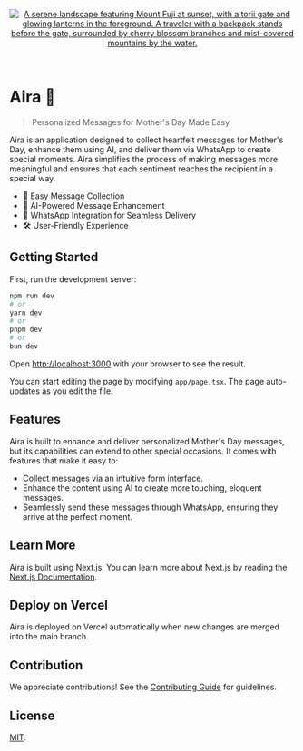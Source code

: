 <p align="center">
  <a href="https://github.com/lunof/aira" target="_blank" rel="noopener noreferrer">
    <img src="https://res.cloudinary.com/dmdfnfpma/image/upload/v1728843179/Aira/aira-github-cover_urkzvd.jpg" alt="A serene landscape featuring Mount Fuji at sunset, with a torii gate and glowing lanterns in the foreground. A traveler with a backpack stands before the gate, surrounded by cherry blossom branches and mist-covered mountains by the water.">
  </a>
</p>
<br/>

# Aira 🌸

> Personalized Messages for Mother's Day Made Easy

Aira is an application designed to collect heartfelt messages for Mother's Day, enhance them using AI, and deliver them via WhatsApp to create special moments. Aira simplifies the process of making messages more meaningful and ensures that each sentiment reaches the recipient in a special way.

- 💌 Easy Message Collection
- 🤖 AI-Powered Message Enhancement
- 📱 WhatsApp Integration for Seamless Delivery
- 🛠️ User-Friendly Experience

## Getting Started

First, run the development server:

```bash
npm run dev
# or
yarn dev
# or
pnpm dev
# or
bun dev
```

Open [http://localhost:3000](http://localhost:3000) with your browser to see the result.

You can start editing the page by modifying `app/page.tsx`. The page auto-updates as you edit the file.

## Features

Aira is built to enhance and deliver personalized Mother's Day messages, but its capabilities can extend to other special occasions. It comes with features that make it easy to:

- Collect messages via an intuitive form interface.
- Enhance the content using AI to create more touching, eloquent messages.
- Seamlessly send these messages through WhatsApp, ensuring they arrive at the perfect moment.

## Learn More

Aira is built using Next.js. You can learn more about Next.js by reading the [Next.js Documentation](https://nextjs.org/docs).

## Deploy on Vercel

Aira is deployed on Vercel automatically when new changes are merged into the main branch.

## Contribution

We appreciate contributions! See the [Contributing Guide](CONTRIBUTING.md) for guidelines.

## License

[MIT](LICENSE).
